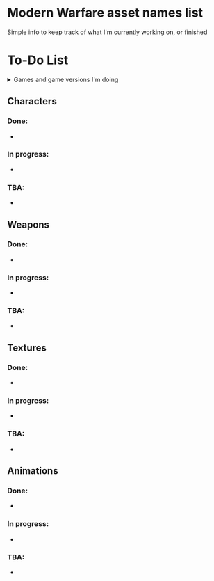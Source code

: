 # Modern Warfare asset names list
Simple info to keep track of what I'm currently working on, or finished


# To-Do List
<details>
  <summary>Games and game versions I'm doing</summary>
  
  - MW2019
  - MW2019 Campaign
  - MW2022 
  - MW2022 Campaign
  - MW2022 Co-op/Raids
  - MW2023
  - MW2023 Campaign
    
</details>

## Characters
### Done:
-
### In progress:
-
### TBA:
-


## Weapons
### Done:
-
### In progress:
-
### TBA:
-

## Textures
### Done:
-
### In progress:
-
### TBA:
-
## Animations
### Done:
-
### In progress:
-
### TBA:
-
